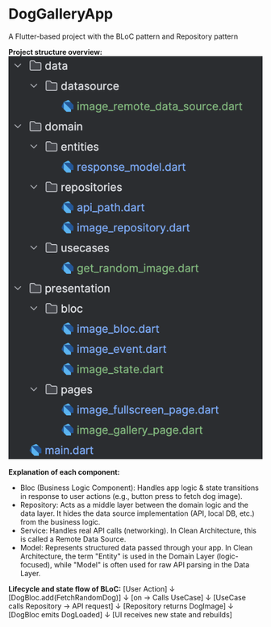 # DogGalleryApp
A Flutter-based project with the BLoC pattern and Repository pattern

**Project structure overview:**
![screenshot](assets/images/project_structure.png)

**Explanation of each component:**
* Bloc (Business Logic Component): Handles app logic & state transitions in response to user actions (e.g., button press to fetch dog image).
* Repository: Acts as a middle layer between the domain logic and the data layer. It hides the data source implementation (API, local DB, etc.) from the business logic.
* Service: Handles real API calls (networking). In Clean Architecture, this is called a Remote Data Source.
* Model: Represents structured data passed through your app. In Clean Architecture, the term "Entity" is used in the Domain Layer (logic-focused), while "Model" is often used for raw API parsing in the Data Layer.

**Lifecycle and state flow of BLoC:**
[User Action]
↓
[DogBloc.add(FetchRandomDog)]
↓
[on<FetchRandomDog> → Calls UseCase]
↓
[UseCase calls Repository → API request]
↓
[Repository returns DogImage]
↓
[DogBloc emits DogLoaded]
↓
[UI receives new state and rebuilds]